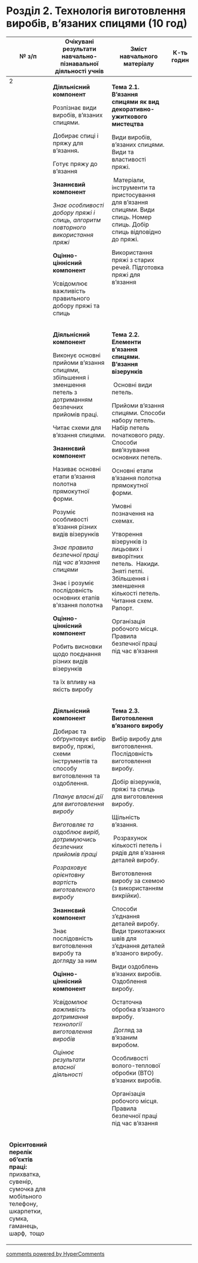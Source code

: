 <div id="hypercomments_widget" class="js-hypercomments-widget invisible"></div>

# Розділ 2. Технологія виготовлення виробів, в’язаних спицями  (10 год)

<table>
<tr>
<td width="10%" align="center"><b>№ з/п</b></td>
<td width="40%" align="center"><b>Очікувані результати навчально-пізнавальної діяльності учнів</b></td>
<td width="40%" align="center"><b>Зміст навчального матеріалу</b></td>
<td width="10%" align="center"><b>К-ть годин</b></td>
</tr>
<tbody>
<tr>
<td rowspan="3" width="10%" style="vertical-align:top !important;">2</td>
<td width="40%" style="vertical-align:top !important;">
<p><strong>Діяльнісний компонент</strong></p>
<p>Розпізнає види виробів, в&rsquo;язаних спицями.</p>
<p>Добирає спиці і пряжу для в&rsquo;язання<strong>.</strong></p>
<p>Готує пряжу до в&rsquo;язання</p>
<p><strong>Знаннєвий компонент</strong></p>
<p><em>Знає особливості добору пряжі і спиць, алгоритм повторного використання пряжі</em></p>
<p><strong>Оцінно-ціннісний компонент</strong></p>
<p>Усвідомлює важливість правильного добору пряжі та спиць&nbsp;</p>
</td>
<td width="40%" style="vertical-align:top !important;">
<p><strong>Тема 2.1. В&rsquo;язання спицями як вид декоративно-ужиткового мистецтва</strong></p>
<p>Види виробів, в&rsquo;язаних спицями. Види та властивості пряжі.</p>
<p>&nbsp;Матеріали, інструменти та пристосування для в&rsquo;язання спицями. Види спиць. Номер спиць. Добір спиць відповідно до пряжі.</p>
<p>Використання пряжі з старих речей. Підготовка пряжі для в&rsquo;язання</p>
</td>
<td width="10%" style="vertical-align:top !important;"></td>
</tr>
<tr>
<td width="40%" style="vertical-align:top !important;">
<p><strong>Діяльнісний компонент</strong></p>
<p>Виконує основні прийоми в&rsquo;язання спицями, збільшення і зменшення петель з дотриманням безпечних прийомів праці.</p>
<p>Читає схеми для в&rsquo;язання спицями.</p>
<p><strong>Знаннєвий компонент</strong></p>
<p>Називає основні етапи в&rsquo;язання полотна прямокутної форми.</p>
<p>Розуміє особливості в&rsquo;язання різних видів візерунків</p>
<p><em>Знає правила безпечної праці під час в&rsquo;язання спицями</em></p>
<p>Знає і розуміє послідовність основних етапів в'язання полотна</p>
<p><strong>Оцінно-ціннісний компонент</strong></p>
<p>Робить висновки щодо поєднання різних видів візерунків</p>
<p>та їх впливу на якість виробу</p>
</td>
<td width="40%" style="vertical-align:top !important;">
<p><strong>Тема 2.2. Елементи в&rsquo;язання спицями. В&rsquo;язання візерунків</strong></p>
<p><strong>&nbsp;</strong>Основні види петель.</p>
<p>Прийоми в&rsquo;язання спицями. Способи набору петель. Набір петель початкового ряду. Способи вив&rsquo;язування основних петель.</p>
<p>Основні етапи в&rsquo;язання полотна прямокутної форми.&nbsp;</p>
<p>Умовні позначення на схемах.</p>
<p>Утворення візерунків із лицьових і виворітних петель.&nbsp; Накиди. Зняті петлі. Збільшення і зменшення кількості петель. Читання схем. Рапорт.</p>
<p>Організація робочого місця. Правила безпечної праці під час в&rsquo;язання</p>
</td>
<td width="10%" style="vertical-align:top !important;"></td>
</tr>
<tr>
<td width="40%" style="vertical-align:top !important;">
<p><strong>Діяльнісний компонент</strong></p>
<p>Добирає та обґрунтовує вибір виробу, пряжі, схеми інструментів та способу виготовлення та оздоблення.</p>
<p><em>Планує власні дії для виготовлення виробу</em></p>
<p><em>Виготовляє та оздоблює виріб, дотримуючись безпечних прийомів праці</em></p>
<p><em>Розраховує орієнтовну вартість виготовленого</em> <em>виробу</em></p>
<p><strong>Знаннєвий компонент</strong></p>
<p>Знає послідовність виготовлення виробу та догляду за ним</p>
<p><strong>Оцінно-ціннісний компонент</strong></p>
<p><em>Усвідомлює важливість дотримання технології виготовлення виробів</em></p>
<p><em>Оцінює результати власної діяльності</em></p>
</td>
<td width="40%" style="vertical-align:top !important;">
<p><strong>Тема 2.3. Виготовлення в&rsquo;язаного виробу </strong></p>
<p>Вибір виробу для виготовлення. Послідовність виготовлення виробу.</p>
<p>Добір візерунків, пряжі та спиць для виготовлення виробу.</p>
<p>Щільність в&rsquo;язання.</p>
<p>&nbsp;Розрахунок кількості петель і рядів для в&rsquo;язання деталей виробу.</p>
<p>Виготовлення виробу за схемою (з використанням викрійки).&nbsp;&nbsp;</p>
<p>Способи з&rsquo;єднання&nbsp; деталей виробу. Види трикотажних швів для з&rsquo;єднання деталей в&rsquo;язаного виробу.</p>
<p>Види оздоблень в&rsquo;язаних виробів. Оздоблення виробу.</p>
<p>Остаточна обробка в&rsquo;язаного виробу.</p>
<p>&nbsp;Догляд за в&rsquo;язаним виробом.</p>
<p>Особливості волого-теплової обробки (ВТО) в&rsquo;язаних виробів.</p>
<p>Організація робочого місця. Правила безпечної праці під час в&rsquo;язання</p>
</td>
<td width="10%" style="vertical-align:top !important;"></td>
</tr>
<tr>
<td><p><strong>Орієнтовний перелік об&rsquo;єктів праці: </strong>прихватка, сувенір, сумочка для мобільного телефону,&nbsp; шкарпетки, сумка, гаманець,&nbsp; шарф,&nbsp; тощо</p>
</td>
</tr>
</table>

<div class="js-hypercomments-container">
<a href="http://hypercomments.com" class="hc-link" title="comments widget">comments powered by HyperComments</a>
</div>